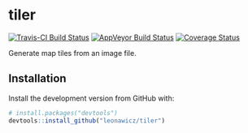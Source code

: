 
<!-- README.md is generated from README.Rmd. Please edit that file -->
tiler
=====

[![Travis-CI Build Status](https://travis-ci.org/leonawicz/tiler.svg?branch=master)](https://travis-ci.org/leonawicz/tiler) [![AppVeyor Build Status](https://ci.appveyor.com/api/projects/status/github/leonawicz/tiler?branch=master&svg=true)](https://ci.appveyor.com/project/leonawicz/tiler) [![Coverage Status](https://img.shields.io/codecov/c/github/leonawicz/tiler/master.svg)](https://codecov.io/github/leonawicz/tiler?branch=master)

Generate map tiles from an image file.

Installation
------------

Install the development version from GitHub with:

``` r
# install.packages("devtools")
devtools::install_github("leonawicz/tiler")
```
